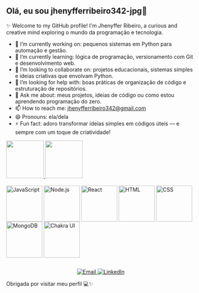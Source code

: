 ## Olá, eu sou jhenyfferribeiro342-jpg👋

✨ Welcome to my GitHub profile! I'm Jhenyffer Ribeiro, a curious and creative mind exploring o mundo da programação e tecnologia.

- 🔭 I’m currently working on: pequenos sistemas em Python para automação e gestão.
- 🌱 I’m currently learning: lógica de programação, versionamento com Git e desenvolvimento web.
- 👯 I’m looking to collaborate on: projetos educacionais, sistemas simples e ideias criativas que envolvam Python.
- 🤔 I’m looking for help with: boas práticas de organização de código e estruturação de repositórios.
- 💬 Ask me about: meus projetos, ideias de código ou como estou aprendendo programação do zero.
- 📫 How to reach me: jhenyfferribeiro342@gmail.com
- 😄 Pronouns: ela/dela
- ⚡ Fun fact: adoro transformar ideias simples em códigos úteis — e sempre com um toque de criatividade!

<div>
  <a href="https://github.com/jhenyfferribeiro342-jpg">
    <img height="100" src="https://github-readme-stats.vercel.app/api?username=jhenyfferribeiro342-jpg&show_icons=true&locale=en&layout=compact&hide=contribs,prs" />
    <img height="100" src="https://github-readme-stats.vercel.app/api/top-langs/?username=jhenyfferribeiro342-jpg&layout=compact&langs_count=6&hide=html" />
  </a>
</div>

<div style="display: inline block"><br>
  <img align="center" alt="JavaScript" width="96" src="https://www.githubusercontent.com/devicons/devicon/master/icons/javascript/javascript-original.svg" />
  <img align="center" alt="Node.js" width="96" src="https://www.githubusercontent.com/devicons/devicon/master/icons/nodejs/nodejs-original.svg" />
  <img align="center" alt="React" width="96" src="https://www.githubusercontent.com/devicons/devicon/master/icons/react/react-original.svg" />
  <img align="center" alt="HTML" width="96" src="https://www.githubusercontent.com/devicons/devicon/master/icons/html5/html5-original.svg" />
  <img align="center" alt="CSS" width="96" src="https://www.githubusercontent.com/devicons/devicon/master/icons/css3/css3-original.svg" />
  <img align="center" alt="MongoDB" width="96" src="https://www.githubusercontent.com/devicons/devicon/master/icons/mongodb/mongodb-original.svg" />
  <img align="center" alt="Chakra UI" width="96" src="https://www.githubusercontent.com/devicons/devicon/master/icons/chakraui/chakraui-original.svg" />
</div>

##

<div align="center">
  <a href="mailto:jhenyfferribeiro342@gmail.com">
    <img src="https://img.shields.io/badge/Email-jhenyfferribeiro342%40gmail.com-red?style=for-the-badge&logo=gmail&logoColor=white" alt="Email" />
  </a>
  <a href="https://www.linkedin.com/in/jhenyffer-ribeiro-14b3b1341">
    <img src="https://img.shields.io/badge/LinkedIn-Jhenyffer%20Ribeiro-blue?style=for-the-badge&logo=linkedin&logoColor=white" alt="LinkedIn" />
  </a>
</div>





Obrigada por visitar meu perfil 💻✨
